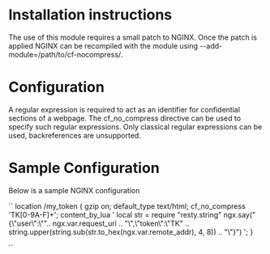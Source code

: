 # Installation instructions

The use of this module requires a small patch to NGINX. Once the patch is applied NGINX can be recompiled with the module using --add-module=/path/to/cf-nocompress/.

# Configuration

A regular expression is required to act as an identifier for confidential sections of a webpage. The cf_no_compress directive can be used to specify such regular expressions. Only classical regular expressions can be used, backreferences are unsupported.

# Sample Configuration

Below is a sample NGINX configuration

``
	location /my_token {
        gzip on;
		default_type text/html;
		cf_no_compress 'TK[0-9A-F]+';
		content_by_lua '
			local str = require "resty.string"
			ngx.say("{\\"user\\":\\"".. ngx.var.request_uri .. "\\",\\"token\\":\\"TK" .. string.upper(string.sub(str.to_hex(ngx.var.remote_addr), 4, 8)) .. "\\"}")
		';
	}

`` 